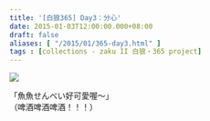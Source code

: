 ```yaml
---
title: '[白狼365] Day3：分心'
date: 2015-01-03T12:00:00.000+08:00
draft: false
aliases: [ "/2015/01/365-day3.html" ]
tags : [collections - zaku II 白狼・365 project]
---
```


[![](https://farm8.staticflickr.com/7495/15923031048_b1b3093104_z.jpg)](https://farm8.staticflickr.com/7495/15923031048_b1b3093104_z.jpg)

「魚魚せんべい好可愛喔～」  
（啤酒啤酒啤酒！！！）